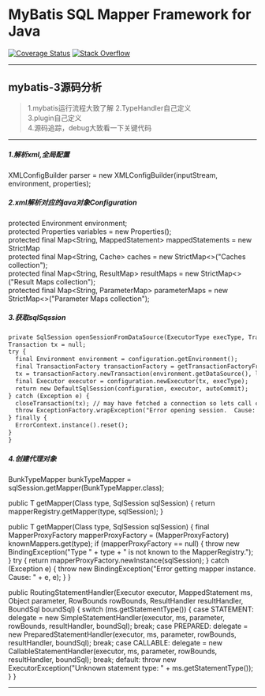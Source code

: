 MyBatis SQL Mapper Framework for Java
=====================================

[![Coverage Status](https://coveralls.io/repos/mybatis/mybatis-3/badge.svg?branch=master&service=github)](https://coveralls.io/github/mybatis/mybatis-3?branch=master)
[![Stack Overflow](http://img.shields.io/:stack%20overflow-mybatis-brightgreen.svg)](http://stackoverflow.com/questions/tagged/mybatis)

---
## mybatis-3源码分析
> 1.mybatis运行流程大致了解
> 2.TypeHandler自己定义   
> 3.plugin自己定义  
> 4.源码追踪，debug大致看一下关键代码   

---

##### 1.解析xml,全局配置
XMLConfigBuilder parser = new XMLConfigBuilder(inputStream, environment, properties);     

##### 2.xml解析对应的java对象Configuration  
protected Environment environment;    
protected Properties variables = new Properties();   
protected final Map<String, MappedStatement> mappedStatements = new StrictMap<MappedStatement>   
protected final Map<String, Cache> caches = new StrictMap<>("Caches collection");   
protected final Map<String, ResultMap> resultMaps = new StrictMap<>("Result Maps collection");   
protected final Map<String, ParameterMap> parameterMaps = new StrictMap<>("Parameter Maps collection");    

##### 3.获取sqlSqssion   
```html
private SqlSession openSessionFromDataSource(ExecutorType execType, TransactionIsolationLevel level, boolean autoCommit) {
Transaction tx = null;
try {
  final Environment environment = configuration.getEnvironment();
  final TransactionFactory transactionFactory = getTransactionFactoryFromEnvironment(environment);
  tx = transactionFactory.newTransaction(environment.getDataSource(), level, autoCommit);
  final Executor executor = configuration.newExecutor(tx, execType);
  return new DefaultSqlSession(configuration, executor, autoCommit);
} catch (Exception e) {
  closeTransaction(tx); // may have fetched a connection so lets call close()
  throw ExceptionFactory.wrapException("Error opening session.  Cause: " + e, e);
} finally {
  ErrorContext.instance().reset();
}
}
```

##### 4.创建代理对象    
BunkTypeMapper bunkTypeMapper = sqlSession.getMapper(BunkTypeMapper.class); 

public <T> T getMapper(Class<T> type, SqlSession sqlSession) {
  return mapperRegistry.getMapper(type, sqlSession);
} 

public <T> T getMapper(Class<T> type, SqlSession sqlSession) {
    final MapperProxyFactory<T> mapperProxyFactory = (MapperProxyFactory<T>) knownMappers.get(type);
    if (mapperProxyFactory == null) {
      throw new BindingException("Type " + type + " is not known to the MapperRegistry.");
    }
    try {
      return mapperProxyFactory.newInstance(sqlSession);
    } catch (Exception e) {
      throw new BindingException("Error getting mapper instance. Cause: " + e, e);
    }
} 


public RoutingStatementHandler(Executor executor, MappedStatement ms, Object parameter, RowBounds rowBounds, ResultHandler resultHandler, BoundSql boundSql) {
    switch (ms.getStatementType()) {
      case STATEMENT:
        delegate = new SimpleStatementHandler(executor, ms, parameter, rowBounds, resultHandler, boundSql);
        break;
      case PREPARED:
        delegate = new PreparedStatementHandler(executor, ms, parameter, rowBounds, resultHandler, boundSql);
        break;
      case CALLABLE:
        delegate = new CallableStatementHandler(executor, ms, parameter, rowBounds, resultHandler, boundSql);
        break;
      default:
        throw new ExecutorException("Unknown statement type: " + ms.getStatementType());
    }
} 

---
